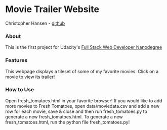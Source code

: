 # Movie Trailer Website
Christopher Hansen - [github](https://github.com/chansenaz)

### About
This is the first project for Udacity's [Full Stack Web Developer Nanodegree](https://www.udacity.com/course/full-stack-web-developer-nanodegree--nd004)

### Features
This webpage displays a tileset of some of my favorite movies. Click on a movie to view its trailer!

### How to Use
Open fresh_tomatoes.html in your favorite browser!
If you would like to add more movies to Fresh Tomatoes, open data/moviedata.csv and add a new row for each movie, save & close and then run fresh_tomatoes.py to generate a new fresh_tomatoes.html.
To generate a new fresh_tomatoes.html, run the python file fresh_tomatoes.py!